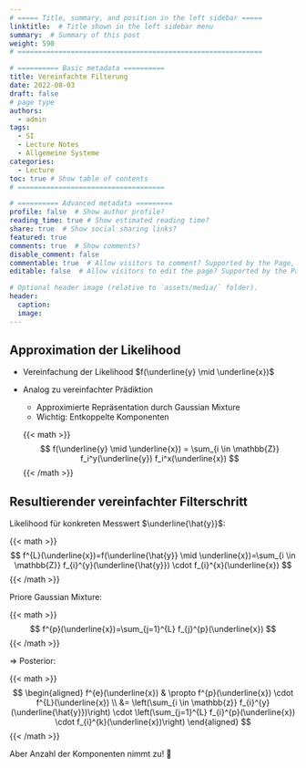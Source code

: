 ```yaml
---
# ===== Title, summary, and position in the left sidebar =====
linktitle:  # Title shown in the left sidebar menu
summary:  # Summary of this post
weight: 590
# ============================================================

# ========== Basic metadata ==========
title: Vereinfachte Filterung
date: 2022-08-03
draft: false
# page type
authors:
  - admin
tags:
  - SI
  - Lecture Notes
  - Allgemeine Systeme
categories:
  - Lecture
toc: true # Show table of contents
# ====================================

# ========== Advanced metadata =========
profile: false  # Show author profile?
reading_time: true # Show estimated reading time?
share: true  # Show social sharing links?
featured: true
comments: true  # Show comments?
disable_comment: false
commentable: true  # Allow visitors to comment? Supported by the Page, Post, and Book content types.
editable: false  # Allow visitors to edit the page? Supported by the Page, Post, and Book content types.

# Optional header image (relative to `assets/media/` folder).
header:
  caption: 
  image:  
---
```


## Approximation der Likelihood

- Vereinfachung der Likelihood $f(\underline{y} \mid \underline{x})$

- Analog zu vereinfachter Prädiktion

  - Approximierte Repräsentation durch Gaussian Mixture
  - Wichtig: Entkoppelte Komponenten

  {{< math >}}
  $$
  f(\underline{y} \mid \underline{x}) = \sum_{i \in \mathbb{Z}} f_i^y(\underline{y}) f_i^x(\underline{x})
  $$
  {{< /math >}} 

## Resultierender vereinfachter Filterschritt

Likelihood für konkreten Messwert $\underline{\hat{y}}$:

{{< math >}}
$$
f^{L}(\underline{x})=f(\underline{\hat{y}} \mid \underline{x})=\sum_{i \in \mathbb{Z}} f_{i}^{y}(\underline{\hat{y}}) \cdot f_{i}^{x}(\underline{x})
$$
{{< /math >}} 

Priore Gaussian Mixture:

{{< math >}}
$$
f^{p}(\underline{x})=\sum_{j=1}^{L} f_{j}^{p}(\underline{x})
$$
{{< /math >}} 

$\Rightarrow$ Posterior:

{{< math >}}
$$
\begin{aligned}
f^{e}(\underline{x}) & \propto f^{p}(\underline{x}) \cdot f^{L}(\underline{x}) \\
&= \left(\sum_{i \in \mathbb{z}} f_{i}^{y}(\underline{\hat{y}})\right) \cdot \left(\sum_{j=1}^{L} f_{i}^{p}(\underline{x}) \cdot f_{i}^{k}(\underline{x})\right)
\end{aligned}
$$
{{< /math >}} 

Aber Anzahl der Komponenten nimmt zu! 🤪
